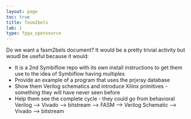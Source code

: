 ```yaml
---
layout: page
toc: true
title: fasm2bels
lab: 1
type: fpga_opensource
---
```


Do we want a fasm2bels document?  It would be a pretty trivial activity but woudl be useful because it would:
* It is a 2nd Symbiflow repo with its own install instructions to get them use to the idea of Symbiflow having multiples
* Provide an example of a program that uses the prjxray database
* Show them Verilog schematics and introduce Xilinx primitives - something they will have never seen before
* Help them see the complete cycle - they could go from behavioral Verilog --> Vivado --> bitstream --> FASM --> Verilog Schematic --> Vivado --> bitstream

